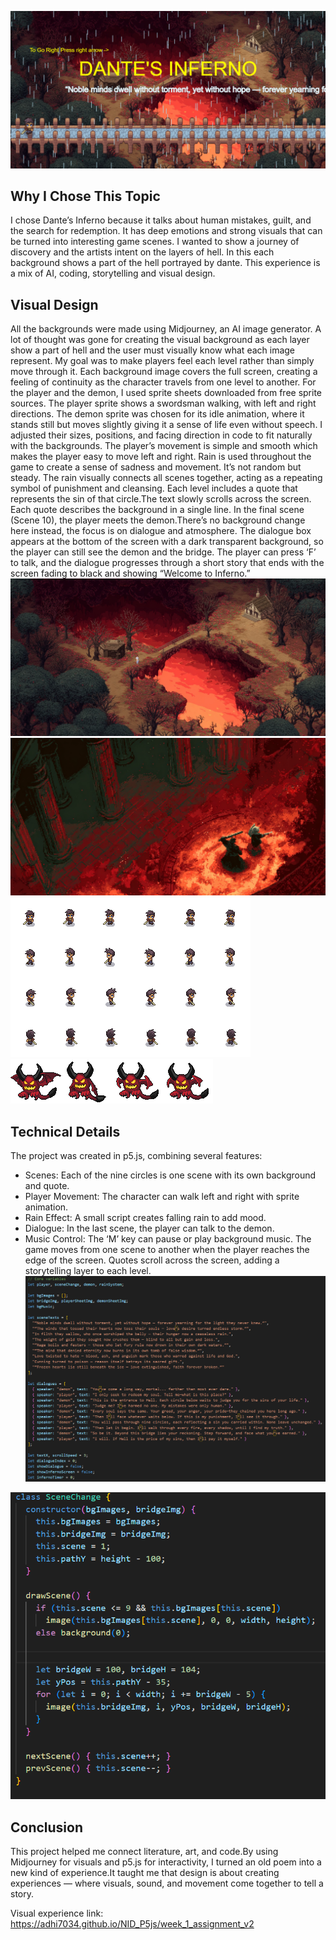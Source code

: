 ![bg](homescreen/home_screen.png)
## Why I Chose This Topic
I chose Dante’s Inferno because it talks about human mistakes, guilt, and the search for redemption. It has deep emotions and strong visuals that can be turned into interesting game scenes. I wanted to show a journey of discovery and the artists intent on the layers of hell. In this each background shows a part of the hell portrayed by dante. This experience is a mix of AI, coding, storytelling and visual design.

## Visual Design
All the backgrounds were made using Midjourney, an AI image generator. A lot of thought was gone for creating the visual background as each layer show a part of hell and the user must visually know what each image represent. My goal was to make players feel each level rather than simply move through it. Each background image covers the full screen, creating a feeling of continuity as the character travels from one level to another. For the player and the demon, I used sprite sheets downloaded from free sprite sources. The player sprite shows a swordsman walking, with left and right directions. The demon sprite was chosen for its idle animation, where it stands still but moves slightly giving it a sense of life even without speech. I adjusted their sizes, positions, and facing direction in code to fit naturally with the backgrounds. The player’s movement is simple and smooth which makes the player easy to move left and right. Rain is used throughout the game to create a sense of sadness and movement. It’s not random but steady. The rain visually connects all scenes together, acting as a repeating symbol of punishment and cleansing. Each level includes a quote that represents the sin of that circle.The text slowly scrolls across the screen. Each quote describes the background in a single line. In the final scene (Scene 10), the player meets the demon.There’s no background change here instead, the focus is on dialogue and atmosphere. The dialogue box appears at the bottom of the screen with a dark transparent background, so the player can still see the demon and the bridge. The player can press ‘F’ to talk, and the dialogue progresses through a short story that ends with the screen fading to black and showing “Welcome to Inferno.”
![bg](Images/limbo.jpeg)
![bg](Images/treachery.jpeg)
![bg](character/Swordsman_lvl2_Walk_with_shadow.png)
![bg](devil/IDLE.png)
## Technical Details
The project was created in p5.js, combining several features:
+ Scenes: Each of the nine circles is one scene with its own background and quote.
+ Player Movement: The character can walk left and right with sprite animation.
+ Rain Effect: A small script creates falling rain to add mood.
+ Dialogue: In the last scene, the player can talk to the demon.
+ Music Control: The ‘M’ key can pause or play background music.
The game moves from one scene to another when the player reaches the edge of the screen. Quotes scroll across the screen, adding a storytelling layer to each level.
![bg](code/code_1.png)



![bg](code/code_2.png)

## Conclusion
This project helped me connect literature, art, and code.By using Midjourney for visuals and p5.js for interactivity, I turned an old poem into a new kind of experience.It taught me that design is about creating experiences — where visuals, sound, and movement come together to tell a story.

Visual experience link: https://adhi7034.github.io/NID_P5js/week_1_assignment_v2